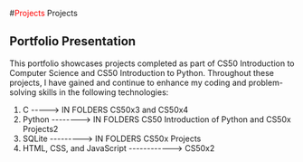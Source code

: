 #<font color="red">Projects</font> Projects
## Portfolio Presentation

This portfolio showcases projects completed as part of CS50 Introduction to Computer Science and CS50 Introduction to Python. Throughout these projects, I have gained and continue to enhance my coding and problem-solving skills in the following technologies:

1. C -----> IN FOLDERS CS50x3 and CS50x4  
2. Python --------> IN FOLDERS CS50 Introduction of Python and CS50x Projects2
3. SQLite ---------> IN FOLDERS CS50x Projects
4. HTML, CSS, and JavaScript ------------> CS50x2
